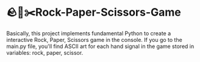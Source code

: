 # 🪨📃✂️Rock-Paper-Scissors-Game

Basically, this project implements fundamental Python to create a interactive Rock, Paper, Scissors game in the console. 
If you go to the main.py file, you'll find ASCII art for each hand signal in the game stored in variables: rock, paper, scissor.

